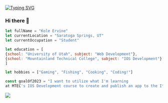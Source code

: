 [![Typing SVG](https://readme-typing-svg.demolab.com?font=Fira+Code&duration=2500&pause=1500&color=B50000&width=435&lines=Full+Stack+Web+Developer;IOS+%26+Swift+Developer)](https://git.io/typing-svg)

### Hi there 👋

```Javascript
let fullName = "Kole Ervine"
let currentLocation = "Saratoga Springs, UT"
let currentOccupation = "Student"

let education = [
{school: "University of Utah", subject: "Web Development"},
{school: "Mountainland Technical College", subject: "IOS Development"}
]

let hobbies = ["Gaming", "Fishing", "Cooking", "Coding!"]

const goalOf2023 = "I want to utilize what I'm learning
at MTEC's IOS Development course to create and publish an app to the Itunes Store"

```

![](https://komarev.com/ghpvc/?username=BullMooseDev&style=plastic&label=Total+Visitors)


<!--
**BullMooseDev/BullMooseDev** is a ✨ _special_ ✨ repository because its `README.md` (this file) appears on your GitHub profile.

Here are some ideas to get you started:

- 🔭 I’m currently working on ...
- 🌱 I’m currently learning ...
- 👯 I’m looking to collaborate on ...
- 🤔 I’m looking for help with ...
- 💬 Ask me about ...
- 📫 How to reach me: ...
- 😄 Pronouns: ...
- ⚡ Fun fact: ...
-->
